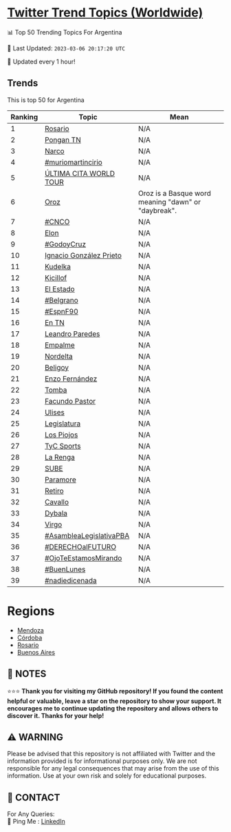 [Twitter Trend Topics (Worldwide)](https://github.com/ErcinDedeoglu/Twitter-Trend-Topics)
==========


📊 Top 50 Trending Topics For Argentina

📆 Last Updated: `2023-03-06 20:17:20 UTC`

🔧 Updated every 1 hour!


## Trends

This is top 50 for Argentina

| Ranking | Topic | Mean |
| ------- | ------------ | ------------ |
| 1 | [Rosario](http://twitter.com/search?q=Rosario) | N/A |
| 2 | [Pongan TN](http://twitter.com/search?q=Pongan+TN) | N/A |
| 3 | [Narco](http://twitter.com/search?q=Narco) | N/A |
| 4 | [#muriomartincirio](http://twitter.com/search?q=%23muriomartincirio) | N/A |
| 5 | [ÚLTIMA CITA WORLD TOUR](http://twitter.com/search?q=%c3%9aLTIMA+CITA+WORLD+TOUR) | N/A |
| 6 | [Oroz](http://twitter.com/search?q=Oroz) | Oroz is a Basque word meaning "dawn" or "daybreak". |
| 7 | [#CNCO](http://twitter.com/search?q=%23CNCO) | N/A |
| 8 | [Elon](http://twitter.com/search?q=Elon) | N/A |
| 9 | [#GodoyCruz](http://twitter.com/search?q=%23GodoyCruz) | N/A |
| 10 | [Ignacio González Prieto](http://twitter.com/search?q=Ignacio+Gonz%c3%a1lez+Prieto) | N/A |
| 11 | [Kudelka](http://twitter.com/search?q=Kudelka) | N/A |
| 12 | [Kicillof](http://twitter.com/search?q=Kicillof) | N/A |
| 13 | [El Estado](http://twitter.com/search?q=El+Estado) | N/A |
| 14 | [#Belgrano](http://twitter.com/search?q=%23Belgrano) | N/A |
| 15 | [#EspnF90](http://twitter.com/search?q=%23EspnF90) | N/A |
| 16 | [En TN](http://twitter.com/search?q=En+TN) | N/A |
| 17 | [Leandro Paredes](http://twitter.com/search?q=Leandro+Paredes) | N/A |
| 18 | [Empalme](http://twitter.com/search?q=Empalme) | N/A |
| 19 | [Nordelta](http://twitter.com/search?q=Nordelta) | N/A |
| 20 | [Beligoy](http://twitter.com/search?q=Beligoy) | N/A |
| 21 | [Enzo Fernández](http://twitter.com/search?q=Enzo+Fern%c3%a1ndez) | N/A |
| 22 | [Tomba](http://twitter.com/search?q=Tomba) | N/A |
| 23 | [Facundo Pastor](http://twitter.com/search?q=Facundo+Pastor) | N/A |
| 24 | [Ulises](http://twitter.com/search?q=Ulises) | N/A |
| 25 | [Legislatura](http://twitter.com/search?q=Legislatura) | N/A |
| 26 | [Los Piojos](http://twitter.com/search?q=Los+Piojos) | N/A |
| 27 | [TyC Sports](http://twitter.com/search?q=TyC+Sports) | N/A |
| 28 | [La Renga](http://twitter.com/search?q=La+Renga) | N/A |
| 29 | [SUBE](http://twitter.com/search?q=SUBE) | N/A |
| 30 | [Paramore](http://twitter.com/search?q=Paramore) | N/A |
| 31 | [Retiro](http://twitter.com/search?q=Retiro) | N/A |
| 32 | [Cavallo](http://twitter.com/search?q=Cavallo) | N/A |
| 33 | [Dybala](http://twitter.com/search?q=Dybala) | N/A |
| 34 | [Virgo](http://twitter.com/search?q=Virgo) | N/A |
| 35 | [#AsambleaLegislativaPBA](http://twitter.com/search?q=%23AsambleaLegislativaPBA) | N/A |
| 36 | [#DERECHOalFUTURO](http://twitter.com/search?q=%23DERECHOalFUTURO) | N/A |
| 37 | [#OjoTeEstamosMirando](http://twitter.com/search?q=%23OjoTeEstamosMirando) | N/A |
| 38 | [#BuenLunes](http://twitter.com/search?q=%23BuenLunes) | N/A |
| 39 | [#nadiedicenada](http://twitter.com/search?q=%23nadiedicenada) | N/A |



# Regions

* [Mendoza](</Argentina/Mendoza.md>)
* [Córdoba](</Argentina/Córdoba.md>)
* [Rosario](</Argentina/Rosario.md>)
* [Buenos Aires](</Argentina/Buenos Aires.md>)



## 📝 NOTES

⭐⭐⭐ **Thank you for visiting my GitHub repository! If you found the content helpful or valuable, leave a star on the repository to show your support. It encourages me to continue updating the repository and allows others to discover it. Thanks for your help!**


## ⚠️ WARNING

Please be advised that this repository is not affiliated with Twitter and the information provided is for informational purposes only. We are not responsible for any legal consequences that may arise from the use of this information. Use at your own risk and solely for educational purposes.


## 📨 CONTACT

 For Any Queries:  
            🏓 Ping Me : [LinkedIn](https://www.linkedin.com/in/ercindedeoglu/)

